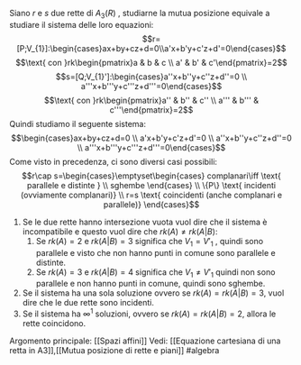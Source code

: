 Siano $r$ e $s$ due rette di $A_{3}(R)$ , studiarne la mutua posizione equivale a studiare il sistema delle loro equazioni:
$$r=[P;V_{1}]:\begin{cases}ax+by+cz+d=0\\a'x+b'y+c'z+d'=0\end{cases}$$$$\text{ con }rk\begin{pmatrix}a & b & c \\ a' & b' & c'\end{pmatrix}=2$$
$$s=[Q;V_{1}']:\begin{cases}a''x+b''y+c''z+d''=0 \\
a'''x+b'''y+c'''z+d'''=0\end{cases}$$
$$\text{ con }rk\begin{pmatrix}a'' & b'' & c'' \\ a''' & b''' & c'''\end{pmatrix}=2$$
Quindi studiamo il seguente sistema:$$\begin{cases}ax+by+cz+d=0 \\
a'x+b'y+c'z+d'=0 \\
a''x+b''y+c''z+d''=0 \\
a'''x+b'''y+c'''z+d'''=0\end{cases}$$
Come visto in precedenza, ci sono diversi casi possibili:$$r\cap s=\begin{cases}\emptyset\begin{cases} complanari\iff \text{ parallele e distinte } \\
sghembe \end{cases} \\
\{P\} \text{ incidenti (ovviamente complanari)}  \\
r=s \text{ coincidenti (anche complanari e parallele)} \end{cases}$$
1) Se le due rette hanno intersezione vuota vuol dire che il sistema è incompatibile e questo vuol dire che $rk(A)\neq rk(A|B)$:
	1) Se $rk(A)=2$ e $rk(A|B)=3$ significa che $V_{1}=V'_{1}$ , quindi sono parallele e visto che non hanno punti in comune sono parallele e distinte.
	2) Se $rk(A)=3$ e $rk(A|B)=4$ significa che $V_{1}\neq V'_{1}$ quindi non sono parallele e non hanno punti in comune, quindi sono sghembe.
2) Se il sistema ha una sola soluzione ovvero se $rk(A)=rk(A|B)=3$, vuol dire che le due rette sono incidenti.
3) Se il sistema ha $\infty^{1}$ soluzioni, ovvero se $rk(A)=rk(A|B)=2$, allora le rette coincidono.

Argomento principale: [[Spazi affini]]
Vedi: [[Equazione cartesiana di  una retta in A3]],[[Mutua posizione di rette e piani]]
#algebra 